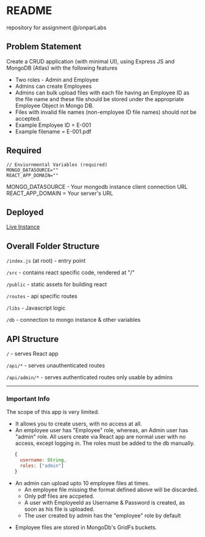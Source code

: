 # README

repository for assignment @/onparLabs

## Problem Statement

Create a CRUD application (with minimal UI), using Express JS and MongoDB (Atlas) with the following features 
  - Two roles - Admin and Employee
  - Admins can create Employees
  - Admins can bulk upload files with each file having an Employee ID as the file name and these file should be stored under the appropriate Employee Object in Mongo DB.
  - Files with invalid file names (non-employee ID file names) should not be accepted.
  - Example Employee ID = E-001
  - Example filename = E-001.pdf

## Required

```.env
// Enviornmental Variables (required)
MONGO_DATASOURCE=""
REACT_APP_DOMAIN=""
```

MONGO_DATASOURCE - Your mongodb instance client connection URL
REACT_APP_DOMAIN = Your server's URL


## Deployed 
[Live Instance](https://onparx.herokuapp.com)

## Overall Folder Structure

`/index.js` (at root) - entry point

`/src` - contains react specific code, rendered at "/"

`/public` - static assets for building react

`/routes` - api specific routes 

`/libs` - Javascript logic 

`/db` - connection to mongo instance & other variables

## API Structure

`/` - serves React app

`/api/*` - serves unauthenticated routes

`/api/admin/*` - serves authenticated routes only usable by admins

----
### Important Info
The scope of this app is very limited. 

- It allows you to create users, with no access at all. 
- An employee user has "Employee" role, whereas, an Admin user has "admin" role. All users create via React app are normal user with no access, except logging in. The roles must be added to the db manually. 

```js
   {
     username: String, 
     roles: ["admin"]
   }
```

- An admin can upload upto 10 employee files at times. 
  - An employee file missing the format defined above will be discarded. 
  - Only pdf files are accpeted.
  - A user with EmployeeId as Username & Password is created, as soon as his file is uploaded. 
  - The user created by admin has the "employee" role by default

* Employee files are stored in MongoDb's GridFs buckets.
